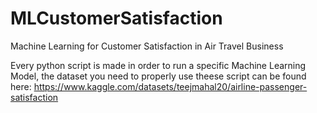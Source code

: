 # MLCustomerSatisfaction
Machine Learning for Customer Satisfaction in Air Travel Business

Every python script is made in order to run a specific Machine Learning Model, the dataset you need to properly use theese script can be found here: https://www.kaggle.com/datasets/teejmahal20/airline-passenger-satisfaction

